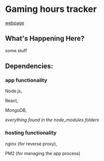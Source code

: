 # Gaming hours tracker

[webpage](https://lucas.su-keun.kim/gaming-hours-tracker)

## What's Happening Here?

some stuff

## Dependencies: 

### app functionality

Node.js,

React,

MongoDB,

*everything found in the node_modules folders*

### hosting functionality

nginx (for reverse proxy),

PM2 (for managing the app process)